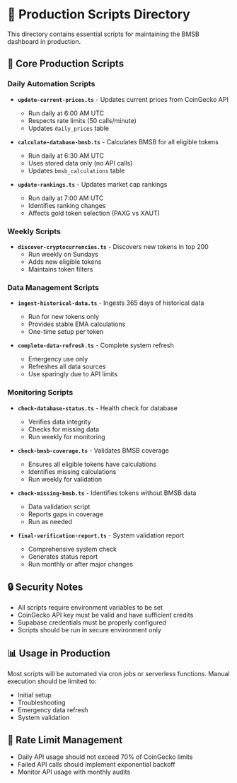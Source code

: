 # 📜 Production Scripts Directory

This directory contains essential scripts for maintaining the BMSB dashboard in production.

## 🚀 Core Production Scripts

### Daily Automation Scripts
- **`update-current-prices.ts`** - Updates current prices from CoinGecko API
  - Run daily at 6:00 AM UTC
  - Respects rate limits (50 calls/minute)
  - Updates `daily_prices` table

- **`calculate-database-bmsb.ts`** - Calculates BMSB for all eligible tokens
  - Run daily at 6:30 AM UTC  
  - Uses stored data only (no API calls)
  - Updates `bmsb_calculations` table

- **`update-rankings.ts`** - Updates market cap rankings
  - Run daily at 7:00 AM UTC
  - Identifies ranking changes
  - Affects gold token selection (PAXG vs XAUT)

### Weekly Scripts
- **`discover-cryptocurrencies.ts`** - Discovers new tokens in top 200
  - Run weekly on Sundays
  - Adds new eligible tokens
  - Maintains token filters

### Data Management Scripts  
- **`ingest-historical-data.ts`** - Ingests 365 days of historical data
  - Run for new tokens only
  - Provides stable EMA calculations
  - One-time setup per token

- **`complete-data-refresh.ts`** - Complete system refresh
  - Emergency use only
  - Refreshes all data sources
  - Use sparingly due to API limits

### Monitoring Scripts
- **`check-database-status.ts`** - Health check for database
  - Verifies data integrity
  - Checks for missing data
  - Run weekly for monitoring

- **`check-bmsb-coverage.ts`** - Validates BMSB coverage
  - Ensures all eligible tokens have calculations
  - Identifies missing calculations
  - Run weekly for validation

- **`check-missing-bmsb.ts`** - Identifies tokens without BMSB data
  - Data validation script
  - Reports gaps in coverage
  - Run as needed

- **`final-verification-report.ts`** - System validation report
  - Comprehensive system check
  - Generates status report
  - Run monthly or after major changes

## 🔒 Security Notes

- All scripts require environment variables to be set
- CoinGecko API key must be valid and have sufficient credits
- Supabase credentials must be properly configured
- Scripts should be run in secure environment only

## 📊 Usage in Production

Most scripts will be automated via cron jobs or serverless functions. Manual execution should be limited to:
- Initial setup
- Troubleshooting
- Emergency data refresh
- System validation

## 🚨 Rate Limit Management

- Daily API usage should not exceed 70% of CoinGecko limits
- Failed API calls should implement exponential backoff
- Monitor API usage with monthly audits